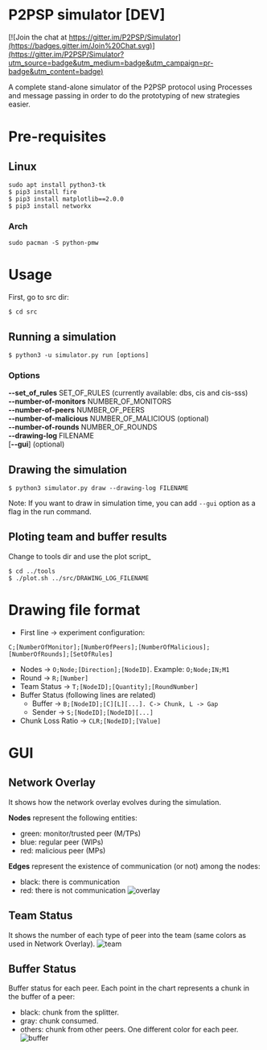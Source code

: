 # P2PSP simulator [DEV]

[![Join the chat at https://gitter.im/P2PSP/Simulator](https://badges.gitter.im/Join%20Chat.svg)](https://gitter.im/P2PSP/Simulator?utm_source=badge&utm_medium=badge&utm_campaign=pr-badge&utm_content=badge)

A complete stand-alone simulator of the P2PSP protocol using Processes and message passing in order to do the prototyping of new strategies easier.

# Pre-requisites
## Linux
```
sudo apt install python3-tk
$ pip3 install fire
$ pip3 install matplotlib==2.0.0
$ pip3 install networkx
```
### Arch
```
sudo pacman -S python-pmw
```

# Usage

First, go to src dir:
```
$ cd src
```

## Running a simulation
```
$ python3 -u simulator.py run [options]
```
### Options
**--set_of_rules** SET_OF_RULES (currently available: dbs, cis and cis-sss)  
**--number-of-monitors** NUMBER_OF_MONITORS  
**--number-of-peers** NUMBER_OF_PEERS  
**--number-of-malicious** NUMBER_OF_MALICIOUS (optional)  
**--number-of-rounds** NUMBER_OF_ROUNDS  
**--drawing-log** FILENAME  
[**--gui**] (optional)  

## Drawing the simulation
```
$ python3 simulator.py draw --drawing-log FILENAME
```
Note: If you want to draw in simulation time, you can add `--gui` option as a flag in the run command.

## Ploting team and buffer results
Change to tools dir and use the plot script_
```
$ cd ../tools
$ ./plot.sh ../src/DRAWING_LOG_FILENAME
```

# Drawing file format
- First line -> experiment configuration:
```
C;[NumberOfMonitor];[NumberOfPeers];[NumberOfMalicious];[NumberOfRounds];[SetOfRules]
```
- Nodes -> `O;Node;[Direction];[NodeID]`. Example: `O;Node;IN;M1`
- Round -> `R;[Number]`
- Team Status -> `T;[NodeID];[Quantity];[RoundNumber]`
- Buffer Status (following lines are related)
  - Buffer -> `B;[NodeID];[C][L][...]. C-> Chunk, L -> Gap`
  - Sender -> `S;[NodeID];[NodeID][...]`
- Chunk Loss Ratio -> `CLR;[NodeID];[Value]`

# GUI

## Network Overlay
It shows how the network overlay evolves during the simulation.


**Nodes** represent the following entities:
- green: monitor/trusted peer (M/TPs)
- blue: regular peer (WIPs)
- red: malicious peer (MPs)

 
**Edges** represent the existence of communication (or not) among the nodes:
- black: there is communication
- red: there is not communication
![overlay](res/overlay.gif)

## Team Status 
It shows the number of each type of peer into the team (same colors as used in Network Overlay).
![team](res/team.gif)

## Buffer Status
Buffer status for each peer. Each point in the chart represents a chunk in the buffer of a peer:
- black: chunk from the splitter.
- gray: chunk consumed.
- others: chunk from other peers. One different color for each peer.
![buffer](res/buffer.gif)

